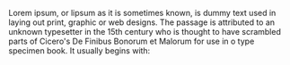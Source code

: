 Lorem ipsum, or lipsum as it is sometimes known, is dummy text used in laying out print, graphic or
 web designs. The passage is
  attributed 
  to an unknown typesetter in the 15th century who is 
 thought 
 to have 
 scrambled parts of
  Cicero's De Finibus Bonorum
   et Malorum 
   for use in o
  type specimen book. It
   usually begins with:  